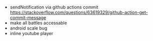 * sendNotification via github actions commit 
  https://stackoverflow.com/questions/63619329/github-action-get-commit-message
* make all battles accessable
* android scale bug
* inline youtube player

